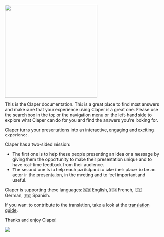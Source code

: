 <img src="/logo-large.png" width="300"/>

This is the Claper documentation. This is a great place to find most answers and make sure that your experience using Claper is a great one. Please use the search box in the top or the navigation menu on the left-hand side to explore what Claper can do for you and find the answers you're looking for.

Claper turns your presentations into an interactive, engaging and exciting experience.

Claper has a two-sided mission:

- The first one is to help these people presenting an idea or a message by giving them the opportunity to make their presentation unique and to have real-time feedback from their audience.
- The second one is to help each participant to take their place, to be an actor in the presentation, in the meeting and to feel important and useful.

Claper is supporting these languages: 🇬🇧 English, 🇫🇷 French, 🇩🇪 German, 🇪🇸 Spanish.

If you want to contribute to the translation, take a look at the [translation guide](/translation-guide.html).

Thanks and enjoy Claper!

![](/preview.png)
